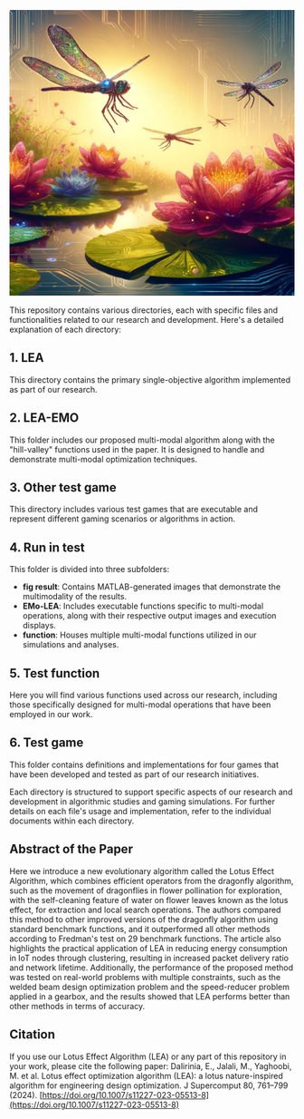 ![LEA](LEA.jpg)


This repository contains various directories, each with specific files and functionalities related to our research and development. Here's a detailed explanation of each directory:

## 1. LEA
This directory contains the primary single-objective algorithm implemented as part of our research.

## 2. LEA-EMO
This folder includes our proposed multi-modal algorithm along with the "hill-valley" functions used in the paper. It is designed to handle and demonstrate multi-modal optimization techniques.

## 3. Other test game
This directory includes various test games that are executable and represent different gaming scenarios or algorithms in action.

## 4. Run in test
This folder is divided into three subfolders:
- **fig result**: Contains MATLAB-generated images that demonstrate the multimodality of the results.
- **EMo-LEA**: Includes executable functions specific to multi-modal operations, along with their respective output images and execution displays.
- **function**: Houses multiple multi-modal functions utilized in our simulations and analyses.

## 5. Test function
Here you will find various functions used across our research, including those specifically designed for multi-modal operations that have been employed in our work.

## 6. Test game
This folder contains definitions and implementations for four games that have been developed and tested as part of our research initiatives.

Each directory is structured to support specific aspects of our research and development in algorithmic studies and gaming simulations. For further details on each file's usage and implementation, refer to the individual documents within each directory.

## Abstract of the Paper
Here we introduce a new evolutionary algorithm called the Lotus Effect Algorithm, which combines efficient operators from the dragonfly algorithm, such as the movement of dragonflies in flower pollination for exploration, with the self-cleaning feature of water on flower leaves known as the lotus effect, for extraction and local search operations. The authors compared this method to other improved versions of the dragonfly algorithm using standard benchmark functions, and it outperformed all other methods according to Fredman's test on 29 benchmark functions. The article also highlights the practical application of LEA in reducing energy consumption in IoT nodes through clustering, resulting in increased packet delivery ratio and network lifetime. Additionally, the performance of the proposed method was tested on real-world problems with multiple constraints, such as the welded beam design optimization problem and the speed-reducer problem applied in a gearbox, and the results showed that LEA performs better than other methods in terms of accuracy.

## Citation
If you use our Lotus Effect Algorithm (LEA) or any part of this repository in your work, please cite the following paper:
Dalirinia, E., Jalali, M., Yaghoobi, M. et al. Lotus effect optimization algorithm (LEA): a lotus nature-inspired algorithm for engineering design optimization. J Supercomput 80, 761–799 (2024). [https://doi.org/10.1007/s11227-023-05513-8](https://doi.org/10.1007/s11227-023-05513-8)


